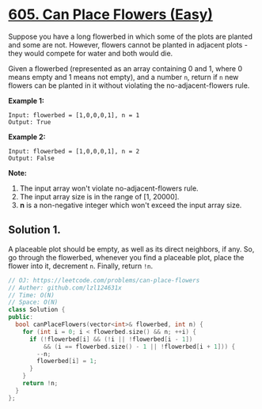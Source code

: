 # [605. Can Place Flowers (Easy)](https://leetcode.com/problems/can-place-flowers)

Suppose you have a long flowerbed in which some of the plots are planted and some are not. However, flowers cannot be planted in adjacent plots - they would compete for water and both would die.

Given a flowerbed (represented as an array containing 0 and 1, where 0 means empty and 1 means not empty), and a number `n`, return if `n` new flowers can be planted in it without violating the no-adjacent-flowers rule.

**Example 1:**
```
Input: flowerbed = [1,0,0,0,1], n = 1
Output: True
```
**Example 2:**
```
Input: flowerbed = [1,0,0,0,1], n = 2
Output: False
```
**Note:**
1. The input array won't violate no-adjacent-flowers rule.
2. The input array size is in the range of [1, 20000].
3. **n** is a non-negative integer which won't exceed the input array size.

## Solution 1.

A placeable plot should be empty, as well as its direct neighbors, if any. So, go through the flowerbed, whenever you find a placeable plot, place the flower into it, decrement `n`. Finally, return `!n`.

```cpp
// OJ: https://leetcode.com/problems/can-place-flowers
// Auther: github.com/lzl124631x
// Time: O(N)
// Space: O(N)
class Solution {
public:
  bool canPlaceFlowers(vector<int>& flowerbed, int n) {
    for (int i = 0; i < flowerbed.size() && n; ++i) {
      if (!flowerbed[i] && (!i || !flowerbed[i - 1])
          && (i == flowerbed.size() - 1 || !flowerbed[i + 1])) {
        --n;
        flowerbed[i] = 1;
      }
    }
    return !n;
  }
};
```
